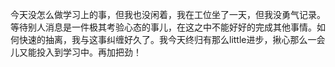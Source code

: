 今天没怎么做学习上的事，但我也没闲着，我在工位坐了一天，但我没勇气记录。等待别人消息是一件极其考验心态的事儿，在这之中不能好好的完成其他事情。如何快速的抽离，我与这事纠缠好久了。我今天终归有那么little进步，揪心那么一会儿又能投入到学习中。再加把劲！